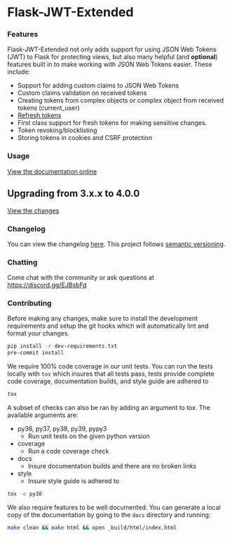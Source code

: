 # Flask-JWT-Extended

### Features
Flask-JWT-Extended not only adds support for using JSON Web Tokens (JWT) to Flask for protecting views,
but also many helpful (and **optional**) features  built in to make working with JSON Web Tokens
easier. These include:

* Support for adding custom claims to JSON Web Tokens
* Custom claims validation on received tokens
* Creating tokens from complex objects or complex object from received tokens (current_user)
* [Refresh tokens](https://auth0.com/blog/refresh-tokens-what-are-they-and-when-to-use-them/)
* First class support for fresh tokens for making sensitive changes.
* Token revoking/blocklisting
* Storing tokens in cookies and CSRF protection

### Usage
[View the documentation online](https://flask-jwt-extended.readthedocs.io/en/stable/)

## Upgrading from 3.x.x to 4.0.0
[View the changes](https://flask-jwt-extended.readthedocs.io/en/stable/v4_upgrade_guide/)

### Changelog
You can view the changelog [here](https://github.com/vimalloc/flask-jwt-extended/releases).
This project follows [semantic versioning](https://semver.org/).

### Chatting
Come chat with the community or ask questions at https://discord.gg/EJBsbFd

### Contributing
Before making any changes, make sure to install the development requirements
and setup the git hooks which will automatically lint and format your changes.
```bash
pip install -r dev-requirements.txt
pre-commit install
```

We require 100% code coverage in our unit tests. You can run the tests locally
with `tox` which insures that all tests pass, tests provide complete code coverage,
documentation builds, and style guide are adhered to
```bash
tox
```

A subset of checks can also be ran by adding an argument to tox. The available
arguments are:
  * py36, py37, py38, py39, pypy3
    * Run unit tests on the given python version
  * coverage
    * Run a code coverage check
  * docs
    * Insure documentation builds and there are no broken links
  * style
    * Insure style guide is adhered to
```bash
tox -e py38
```

We also require features to be well documented.  You can generate a local copy
of the documentation by going to the `docs` directory and running:
```bash
make clean && make html && open _build/html/index.html
```
